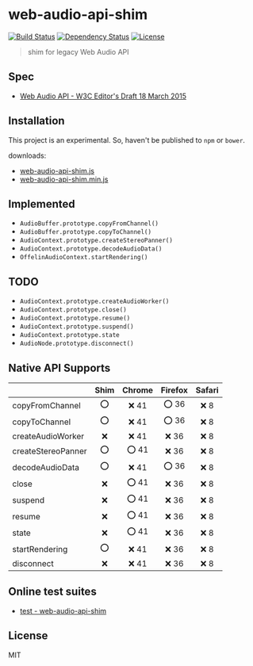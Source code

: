 # web-audio-api-shim
[![Build Status](http://img.shields.io/travis/mohayonao/web-audio-api-shim.svg?style=flat-square)](https://travis-ci.org/mohayonao/web-audio-api-shim)
[![Dependency Status](http://img.shields.io/david/mohayonao/web-audio-api-shim.svg?style=flat-square)](https://david-dm.org/mohayonao/web-audio-api-shim)
[![License](http://img.shields.io/badge/license-MIT-brightgreen.svg?style=flat-square)](http://mohayonao.mit-license.org/)

> shim for legacy Web Audio API

## Spec
- [Web Audio API - W3C Editor's Draft 18 March 2015](http://webaudio.github.io/web-audio-api/)

## Installation
This project is an experimental. So, haven't be published to `npm` or `bower`.

downloads:

- [web-audio-api-shim.js](https://raw.githubusercontent.com/mohayonao/web-audio-api-shim/master/build/web-audio-api-shim.js)
- [web-audio-api-shim.min.js](https://raw.githubusercontent.com/mohayonao/web-audio-api-shim/master/build/web-audio-api-shim.min.js)

## Implemented
- `AudioBuffer.prototype.copyFromChannel()`
- `AudioBuffer.prototype.copyToChannel()`
- `AudioContext.prototype.createStereoPanner()`
- `AudioContext.prototype.decodeAudioData()`
- `OffelinAudioContext.startRendering()`

## TODO
- `AudioContext.prototype.createAudioWorker()`
- `AudioContext.prototype.close()`
- `AudioContext.prototype.resume()`
- `AudioContext.prototype.suspend()`
- `AudioContext.prototype.state`
- `AudioNode.prototype.disconnect()`

## Native API Supports
|                    | Shim | Chrome | Firefox | Safari |
| -------------------|:----:|:------:|:-------:|:------:|
| copyFromChannel    | :o:  | :x: 41 | :o: 36  | :x: 8  |
| copyToChannel      | :o:  | :x: 41 | :o: 36  | :x: 8  |
| createAudioWorker  | :x:  | :x: 41 | :x: 36  | :x: 8  |
| createStereoPanner | :o:  | :o: 41 | :x: 36  | :x: 8  |
| decodeAudioData    | :o:  | :x: 41 | :o: 36  | :x: 8  |
| close              | :x:  | :o: 41 | :x: 36  | :x: 8  |
| suspend            | :x:  | :o: 41 | :x: 36  | :x: 8  |
| resume             | :x:  | :o: 41 | :x: 36  | :x: 8  |
| state              | :x:  | :o: 41 | :x: 36  | :x: 8  |
| startRendering     | :o:  | :x: 41 | :x: 36  | :x: 8  |
| disconnect         | :x:  | :x: 41 | :x: 36  | :x: 8  |

## Online test suites
- [test - web-audio-api-shim](http://mohayonao.github.io/web-audio-api-shim/test/)

## License
MIT
